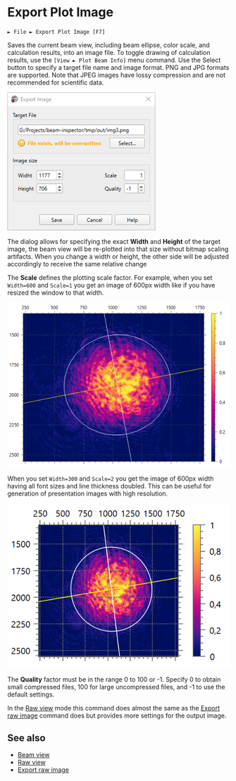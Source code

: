 # Export Plot Image

```
► File ► Export Plot Image [F7]
```

Saves the current beam view, including beam ellipse, color scale, and calculation results, into an image file. To toggle drawing of calculation results, use the `[View ► Plot Beam Info]` menu command. Use the Select button to specify a target file name and image format. PNG and JPG formats are supported. Note that JPEG images have lossy compression and are not recommended for scientific data.

![Screenshot](./img/export_plot.png)

The dialog allows for specifying the exact **Width** and **Height** of the target image, the beam view will be re-plotted into that size without bitmap scaling artifacts. When you change a width or height, the other side will be adjusted accordingly to receive the same relative change

The **Scale** defines the plotting scale factor. For example, when you set `Width=600` and `Scale=1` you get an image of 600px width like if you have resized the window to that width.

![Screenshot](./img/export_plot_1.png)

When you set `Width=300` and `Scale=2` you get the image of 600px width having all font sizes and line thickness doubled. This can be useful for generation of presentation images with high resolution.

![Screenshot](./img/export_plot_2.png)

The **Quality** factor must be in the range 0 to 100 or -1. Specify 0 to obtain small compressed files, 100 for large uncompressed files, and -1 to use the default settings.


In the [Raw view](./raw_view.md) mode this command does almost the same as the [Export raw image](./export_raw.md) command does but provides more settings for the output image.

## See also

- [Beam view](./plot.md)
- [Raw view](./raw_view.md)
- [Export raw image](./export_raw.md)

&nbsp;
